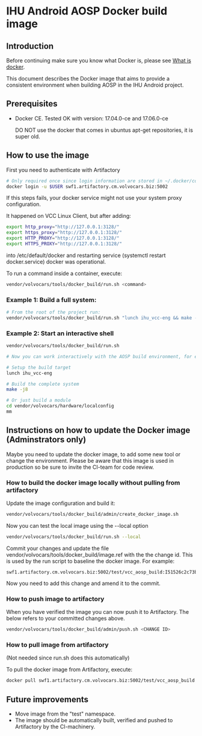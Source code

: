 # IHU Android AOSP Docker build image

## Introduction

Before continuing make sure you know what Docker is, please see
[What is docker](https://www.docker.com/what-docker).

This document describes the Docker image that aims to provide a consistent environment when building AOSP in the IHU Android project.

## Prerequisites

* Docker CE. Tested OK with version: 17.04.0-ce and 17.06.0-ce

  DO NOT use the docker that comes in ubuntus apt-get repositories, it is super old.


## How to use the image

First you need to authenticate with Artifactory
```bash
# Only required once since login information are stored in ~/.docker/config.json
docker login -u $USER swf1.artifactory.cm.volvocars.biz:5002
```

If this steps fails, your docker service might not use your system proxy configuration.

It happened on VCC Linux Client, but after adding:
```bash
export http_proxy="http://127.0.0.1:3128/"
export https_proxy="http://127.0.0.1:3128/"
export HTTP_PROXY="http://127.0.0.1:3128/"
export HTTPS_PROXY="http://127.0.0.1:3128/"
```

into /etc/default/docker and restarting service (systemctl restart docker.service) docker was operational.

To run a command inside a container, execute:

```bash
vendor/volvocars/tools/docker_build/run.sh <command>
```

### Example 1: Build a full system:

```bash
# From the root of the project run:
vendor/volvocars/tools/docker_build/run.sh "lunch ihu_vcc-eng && make -j8"
```

### Example 2: Start an interactive shell

```bash
vendor/volvocars/tools/docker_build/run.sh

# Now you can work interactively with the AOSP build environment, for example:

# Setup the build target
lunch ihu_vcc-eng

# Build the complete system
make -j8

# Or just build a module
cd vendor/volvocars/hardware/localconfig
mm
```


## Instructions on how to update the Docker image (Adminstrators only)

Maybe you need to update the docker image, to add some new tool or change the environment. Please be aware that this image is used in production so be sure to
invite the CI-team for code review.

### How to build the docker image locally without pulling from artifactory

Update the image configuration and build it:

```bash
vendor/volvocars/tools/docker_build/admin/create_docker_image.sh
```

Now you can test the local image using the --local option

```bash
vendor/volvocars/tools/docker_build/run.sh --local
```

Commit your changes and update the file vendor/volvocars/tools/docker_build/image.ref with the the change id. This is used by the run script to baseline the docker image. For example:

```
swf1.artifactory.cm.volvocars.biz:5002/test/vcc_aosp_build:I51526c2c73b3a94b65b5b06d7adf3115129bc3b7
```

Now you need to add this change and amend it to the commit.

### How to push image to artifactory

When you have verified the image you can now push it to Artifactory. The <CHANGE ID> below refers to your committed changes above.

```bash
vendor/volvocars/tools/docker_build/admin/push.sh <CHANGE ID>
```

### How to pull image from artifactory
(Not needed since run.sh does this automatically)

To pull the docker image from Artifactory, execute:

```bash
docker pull swf1.artifactory.cm.volvocars.biz:5002/test/vcc_aosp_build[:NAME]
```

## Future improvements

* Move image from the "test" namespace.
* The image should be automatically built, verified and pushed to Artifactory by the CI-machinery.
